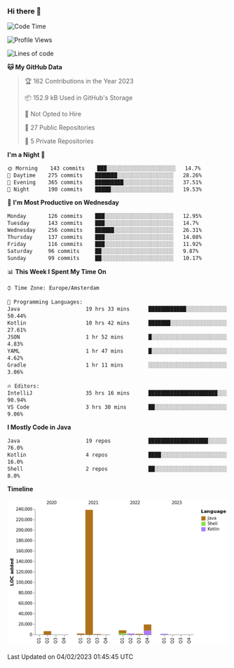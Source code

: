 ### Hi there 👋


<!--START_SECTION:waka-->
![Code Time](http://img.shields.io/badge/Code%20Time-2%2C972%20hrs%2013%20mins-blue)

![Profile Views](http://img.shields.io/badge/Profile%20Views-2-blue)

![Lines of code](https://img.shields.io/badge/From%20Hello%20World%20I%27ve%20Written-281%20Thousand%20lines%20of%20code-blue)

**🐱 My GitHub Data** 

> 🏆 162 Contributions in the Year 2023
 > 
> 📦 152.9 kB Used in GitHub's Storage 
 > 
> 🚫 Not Opted to Hire
 > 
> 📜 27 Public Repositories 
 > 
> 🔑 5 Private Repositories  
 > 
**I'm a Night 🦉** 

```text
🌞 Morning    143 commits    ███░░░░░░░░░░░░░░░░░░░░░░   14.7% 
🌆 Daytime    275 commits    ███████░░░░░░░░░░░░░░░░░░   28.26% 
🌃 Evening    365 commits    █████████░░░░░░░░░░░░░░░░   37.51% 
🌙 Night      190 commits    █████░░░░░░░░░░░░░░░░░░░░   19.53%

```
📅 **I'm Most Productive on Wednesday** 

```text
Monday       126 commits    ███░░░░░░░░░░░░░░░░░░░░░░   12.95% 
Tuesday      143 commits    ███░░░░░░░░░░░░░░░░░░░░░░   14.7% 
Wednesday    256 commits    ██████░░░░░░░░░░░░░░░░░░░   26.31% 
Thursday     137 commits    ███░░░░░░░░░░░░░░░░░░░░░░   14.08% 
Friday       116 commits    ███░░░░░░░░░░░░░░░░░░░░░░   11.92% 
Saturday     96 commits     ██░░░░░░░░░░░░░░░░░░░░░░░   9.87% 
Sunday       99 commits     ██░░░░░░░░░░░░░░░░░░░░░░░   10.17%

```


📊 **This Week I Spent My Time On** 

```text
⌚︎ Time Zone: Europe/Amsterdam

💬 Programming Languages: 
Java                     19 hrs 33 mins      ████████████░░░░░░░░░░░░░   50.44% 
Kotlin                   10 hrs 42 mins      ███████░░░░░░░░░░░░░░░░░░   27.61% 
JSON                     1 hr 52 mins        █░░░░░░░░░░░░░░░░░░░░░░░░   4.83% 
YAML                     1 hr 47 mins        █░░░░░░░░░░░░░░░░░░░░░░░░   4.62% 
Gradle                   1 hr 11 mins        ░░░░░░░░░░░░░░░░░░░░░░░░░   3.06%

🔥 Editors: 
IntelliJ                 35 hrs 16 mins      ██████████████████████░░░   90.94% 
VS Code                  3 hrs 30 mins       ██░░░░░░░░░░░░░░░░░░░░░░░   9.06%

```

**I Mostly Code in Java** 

```text
Java                     19 repos            ███████████████████░░░░░░   76.0% 
Kotlin                   4 repos             ████░░░░░░░░░░░░░░░░░░░░░   16.0% 
Shell                    2 repos             ██░░░░░░░░░░░░░░░░░░░░░░░   8.0%

```


**Timeline**

![Chart not found](https://raw.githubusercontent.com/powercasgamer/powercasgamer/master/charts/bar_graph.png) 


 Last Updated on 04/02/2023 01:45:45 UTC
<!--END_SECTION:waka-->
